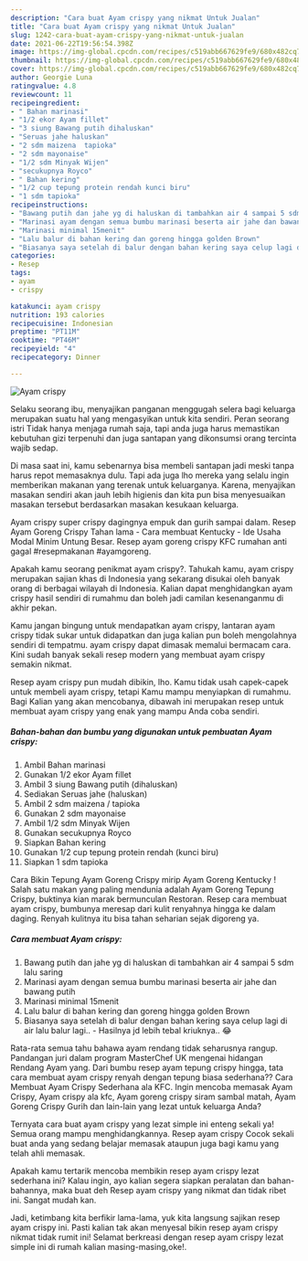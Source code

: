 ```yaml
---
description: "Cara buat Ayam crispy yang nikmat Untuk Jualan"
title: "Cara buat Ayam crispy yang nikmat Untuk Jualan"
slug: 1242-cara-buat-ayam-crispy-yang-nikmat-untuk-jualan
date: 2021-06-22T19:56:54.398Z
image: https://img-global.cpcdn.com/recipes/c519abb667629fe9/680x482cq70/ayam-crispy-foto-resep-utama.jpg
thumbnail: https://img-global.cpcdn.com/recipes/c519abb667629fe9/680x482cq70/ayam-crispy-foto-resep-utama.jpg
cover: https://img-global.cpcdn.com/recipes/c519abb667629fe9/680x482cq70/ayam-crispy-foto-resep-utama.jpg
author: Georgie Luna
ratingvalue: 4.8
reviewcount: 11
recipeingredient:
- " Bahan marinasi"
- "1/2 ekor Ayam fillet"
- "3 siung Bawang putih dihaluskan"
- "Seruas jahe haluskan"
- "2 sdm maizena  tapioka"
- "2 sdm mayonaise"
- "1/2 sdm Minyak Wijen"
- "secukupnya Royco"
- " Bahan kering"
- "1/2 cup tepung protein rendah kunci biru"
- "1 sdm tapioka"
recipeinstructions:
- "Bawang putih dan jahe yg di haluskan di tambahkan air 4 sampai 5 sdm lalu saring"
- "Marinasi ayam dengan semua bumbu marinasi beserta air jahe dan bawang putih"
- "Marinasi minimal 15menit"
- "Lalu balur di bahan kering dan goreng hingga golden Brown"
- "Biasanya saya setelah di balur dengan bahan kering saya celup lagi di air lalu balur lagi.. Hasilnya jd lebih tebal kriuknya.. 😂"
categories:
- Resep
tags:
- ayam
- crispy

katakunci: ayam crispy 
nutrition: 193 calories
recipecuisine: Indonesian
preptime: "PT11M"
cooktime: "PT46M"
recipeyield: "4"
recipecategory: Dinner

---
```



![Ayam crispy](https://img-global.cpcdn.com/recipes/c519abb667629fe9/680x482cq70/ayam-crispy-foto-resep-utama.jpg)

Selaku seorang ibu, menyajikan panganan menggugah selera bagi keluarga merupakan suatu hal yang mengasyikan untuk kita sendiri. Peran seorang istri Tidak hanya menjaga rumah saja, tapi anda juga harus memastikan kebutuhan gizi terpenuhi dan juga santapan yang dikonsumsi orang tercinta wajib sedap.

Di masa  saat ini, kamu sebenarnya bisa membeli santapan jadi meski tanpa harus repot memasaknya dulu. Tapi ada juga lho mereka yang selalu ingin memberikan makanan yang terenak untuk keluarganya. Karena, menyajikan masakan sendiri akan jauh lebih higienis dan kita pun bisa menyesuaikan masakan tersebut berdasarkan masakan kesukaan keluarga. 

Ayam crispy super crispy dagingnya empuk dan gurih sampai dalam. Resep Ayam Goreng Crispy Tahan lama - Cara membuat Kentucky - Ide Usaha Modal Minim Untung Besar. Resep ayam goreng crispy KFC rumahan anti gagal #resepmakanan #ayamgoreng.

Apakah kamu seorang penikmat ayam crispy?. Tahukah kamu, ayam crispy merupakan sajian khas di Indonesia yang sekarang disukai oleh banyak orang di berbagai wilayah di Indonesia. Kalian dapat menghidangkan ayam crispy hasil sendiri di rumahmu dan boleh jadi camilan kesenanganmu di akhir pekan.

Kamu jangan bingung untuk mendapatkan ayam crispy, lantaran ayam crispy tidak sukar untuk didapatkan dan juga kalian pun boleh mengolahnya sendiri di tempatmu. ayam crispy dapat dimasak memalui bermacam cara. Kini sudah banyak sekali resep modern yang membuat ayam crispy semakin nikmat.

Resep ayam crispy pun mudah dibikin, lho. Kamu tidak usah capek-capek untuk membeli ayam crispy, tetapi Kamu mampu menyiapkan di rumahmu. Bagi Kalian yang akan mencobanya, dibawah ini merupakan resep untuk membuat ayam crispy yang enak yang mampu Anda coba sendiri.

<!--inarticleads1-->

##### Bahan-bahan dan bumbu yang digunakan untuk pembuatan Ayam crispy:

1. Ambil  Bahan marinasi
1. Gunakan 1/2 ekor Ayam fillet
1. Ambil 3 siung Bawang putih (dihaluskan)
1. Sediakan Seruas jahe (haluskan)
1. Ambil 2 sdm maizena / tapioka
1. Gunakan 2 sdm mayonaise
1. Ambil 1/2 sdm Minyak Wijen
1. Gunakan secukupnya Royco
1. Siapkan  Bahan kering
1. Gunakan 1/2 cup tepung protein rendah (kunci biru)
1. Siapkan 1 sdm tapioka


Cara Bikin Tepung Ayam Goreng Crispy mirip Ayam Goreng Kentucky ! Salah satu makan yang paling mendunia adalah Ayam Goreng Tepung Crispy, buktinya kian marak bermunculan Restoran. Resep cara membuat ayam crispy, bumbunya meresap dari kulit renyahnya hingga ke dalam daging. Renyah kulitnya itu bisa tahan seharian sejak digoreng ya. 

<!--inarticleads2-->

##### Cara membuat Ayam crispy:

1. Bawang putih dan jahe yg di haluskan di tambahkan air 4 sampai 5 sdm lalu saring
1. Marinasi ayam dengan semua bumbu marinasi beserta air jahe dan bawang putih
1. Marinasi minimal 15menit
1. Lalu balur di bahan kering dan goreng hingga golden Brown
1. Biasanya saya setelah di balur dengan bahan kering saya celup lagi di air lalu balur lagi.. - Hasilnya jd lebih tebal kriuknya.. 😂


Rata-rata semua tahu bahawa ayam rendang tidak seharusnya rangup. Pandangan juri dalam program MasterChef UK mengenai hidangan Rendang Ayam yang. Dari bumbu resep ayam tepung crispy hingga, tata cara membuat ayam crispy renyah dengan tepung biasa sederhana?? Cara Membuat Ayam Crispy Sederhana ala KFC. Ingin mencoba memasak Ayam Crispy, Ayam crispy ala kfc, Ayam goreng crispy siram sambal matah, Ayam Goreng Crispy Gurih dan lain-lain yang lezat untuk keluarga Anda? 

Ternyata cara buat ayam crispy yang lezat simple ini enteng sekali ya! Semua orang mampu menghidangkannya. Resep ayam crispy Cocok sekali buat anda yang sedang belajar memasak ataupun juga bagi kamu yang telah ahli memasak.

Apakah kamu tertarik mencoba membikin resep ayam crispy lezat sederhana ini? Kalau ingin, ayo kalian segera siapkan peralatan dan bahan-bahannya, maka buat deh Resep ayam crispy yang nikmat dan tidak ribet ini. Sangat mudah kan. 

Jadi, ketimbang kita berfikir lama-lama, yuk kita langsung sajikan resep ayam crispy ini. Pasti kalian tak akan menyesal bikin resep ayam crispy nikmat tidak rumit ini! Selamat berkreasi dengan resep ayam crispy lezat simple ini di rumah kalian masing-masing,oke!.

